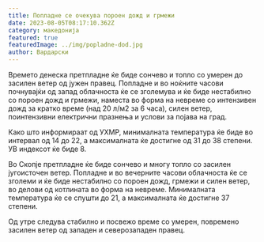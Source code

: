 ```yaml
---
title: Попладне се очекува пороен дожд и грмежи
date: 2023-08-05T08:17:10.362Z
category: македонија
featured: true
featuredImage: ../img/popladne-dod.jpg
author: Вардарски
---
```

<!--StartFragment-->

Времето денеска претпладне ќе биде сончево и топло со умерен до засилен ветер од јужен правец. Попладне и во ноќните часови почнувајќи од запад облачноста ќе се зголемува и ќе биде нестабилно со пороен дожд и грмежи, наместа во форма на невреме со интензивен дожд за кратко време (над 20 л/м2 за 6 часа), силен ветер, поинтензивни електрични празнења и услови за појава на град.

Како што информираат од УХМР, минималната температура ќе биде во интервал од 14 до 22, а максималната ќе достигне од 31 до 38 степени. УВ индексот ќе биде 8.

Во Скопје претпладне ќе биде сончево и многу топло со засилен југоисточен ветер. Попладне и во вечерните часови облачноста ќе се зголеми и ќе биде нестабилно со пороен дожд, грмежи и силен ветер, во делови од котлината во форма на невреме. Минималната температура ќе се спушти до 21, а максималната ќе достигне 37 степени.

Од утре следува стабилно и посвежо време со умерен, повремено засилен ветер од западен и северозападен правец.

<!--EndFragment-->